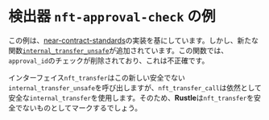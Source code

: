
# 検出器 `nft-approval-check` の例

この例は、[near-contract-standards](https://github.com/near/near-sdk-rs/blob/63ba6ecc9439ec1c319c1094d581653698229473/near-contract-standards/src/non_fungible_token/core/core_impl.rs)の実装を基にしています。しかし、新たな関数[`internal_transfer_unsafe`](src/lib.rs#L256)が追加されています。この関数では、`approval_id`のチェックが削除されており、これは不正確です。

インターフェイス`nft_transfer`はこの新しい安全でない`internal_transfer_unsafe`を呼び出しますが、`nft_transfer_call`は依然として安全な`internal_transfer`を使用します。そのため、**Rustle**は`nft_transfer`を安全でないものとしてマークするでしょう。
